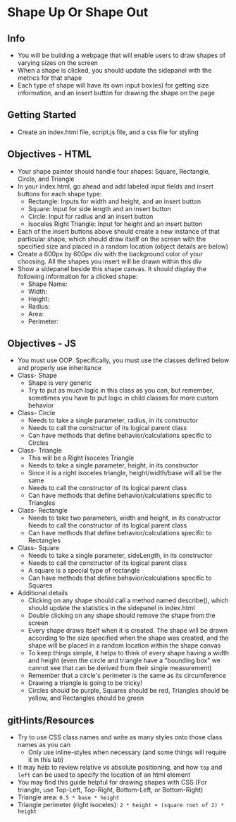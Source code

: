 # Shape Up Or Shape Out

## Info
* You will be building a webpage that will enable users to draw shapes of varying sizes on the screen
* When a shape is clicked, you should update the sidepanel with the metrics for that shape
* Each type of shape will have its own input box(es) for getting size information, and an insert button for drawing the shape on the page

## Getting Started
* Create an index.html file, script.js file, and a css file for styling

## Objectives - HTML
* Your shape painter should handle four shapes: Square, Rectangle, Circle, and Triangle
* In your index.html, go ahead and add labeled input fields and insert buttons for each shape type:
    - Rectangle: Inputs for width and height, and an insert button
    - Square: Input for side length and an insert button
    - Circle: Input for radius and an insert button
    - Isoceles Right Triangle: Input for height and an insert button
* Each of the insert buttons above should create a new instance of that particular shape, which should draw itself on the screen with the specified size and placed in a random location (object details are below)
* Create a 600px by 600px div with the background color of your choosing. All the shapes you insert will be drawn within this div
* Show a sidepanel beside this shape canvas. It should display the following information for a clicked shape:
    - Shape Name:
    - Width:
    - Height:
    - Radius:
    - Area:
    - Perimeter:

## Objectives - JS
* You must use OOP. Specifically, you must use the classes defined below and properly use inheritance
* Class- Shape
    - Shape is very generic
    - Try to put as much logic in this class as you can, but remember, sometimes you have to put logic in child classes for more custom behavior
* Class- Circle
    - Needs to take a single parameter, radius, in its constructor
    - Needs to call the constructor of its logical parent class
    - Can have methods that define behavior/calculations specific to Circles
* Class- Triangle
    - This will be a Right Isoceles Triangle
    - Needs to take a single parameter, height, in its constructor
    - Since it is a right isoceles triangle, height/width/base will all be the same
    - Needs to call the constructor of its logical parent class
    - Can have methods that define behavior/calculations specific to Triangles
* Class- Rectangle
    - Needs to take two parameters, width and height, in its constructor
Needs to call the constructor of its logical parent class
    - Can have methods that define behavior/calculations specific to Rectangles
* Class- Square
    - Needs to take a single parameter, sideLength, in its constructor
    - Needs to call the constructor of its logical parent class
    - A square is a special type of rectangle
    - Can have methods that define behavior/calculations specific to Squares
* Additional details
    - Clicking on any shape should call a method named describe(), which should update the statistics in the sidepanel in index.html
    - Double clicking on any shape should remove the shape from the screen
    - Every shape draws itself when it is created. The shape will be drawn according to the size specified when the shape was created, and the shape will be placed in a random location within the shape canvas
    - To keep things simple, it helps to think of every shape having a width and height (even the circle and triangle have a "bounding box" we cannot see that can be derived from their single measurement)
    - Remember that a circle's perimeter is the same as its circumference
    - Drawing a triangle is going to be tricky!
    - Circles should be purple, Squares should be red, Triangles should be yellow, and Rectangles should be green

## gitHints/Resources
* Try to use CSS class names and write as many styles onto those class names as you can
    - Only use inline-styles when necessary (and some things will require it in this lab)
* It may help to review relative vs absolute positioning, and how `top` and `left` can be used to specify the location of an html element
* You may find this guide helpful for drawing shapes with CSS (For triangle, use Top-Left, Top-Right, Bottom-Left, or Bottom-Right)
* Triangle area: `0.5 * base * height`
* Triangle perimeter (right isoceles):
`2 * height + (square root of 2) * height`